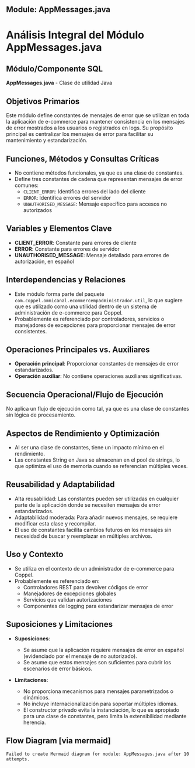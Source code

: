 ## Module: AppMessages.java

# Análisis Integral del Módulo AppMessages.java

## Módulo/Componente SQL
**AppMessages.java** - Clase de utilidad Java

## Objetivos Primarios
Este módulo define constantes de mensajes de error que se utilizan en toda la aplicación de e-commerce para mantener consistencia en los mensajes de error mostrados a los usuarios o registrados en logs. Su propósito principal es centralizar los mensajes de error para facilitar su mantenimiento y estandarización.

## Funciones, Métodos y Consultas Críticas
- No contiene métodos funcionales, ya que es una clase de constantes.
- Define tres constantes de cadena que representan mensajes de error comunes:
  - `CLIENT_ERROR`: Identifica errores del lado del cliente
  - `ERROR`: Identifica errores del servidor
  - `UNAUTHORISED_MESSAGE`: Mensaje específico para accesos no autorizados

## Variables y Elementos Clave
- **CLIENT_ERROR**: Constante para errores de cliente
- **ERROR**: Constante para errores de servidor
- **UNAUTHORISED_MESSAGE**: Mensaje detallado para errores de autorización, en español

## Interdependencias y Relaciones
- Este módulo forma parte del paquete `com.coppel.omnicanal.ecommercempadministrador.util`, lo que sugiere que es utilizado como una utilidad dentro de un sistema de administración de e-commerce para Coppel.
- Probablemente es referenciado por controladores, servicios o manejadores de excepciones para proporcionar mensajes de error consistentes.

## Operaciones Principales vs. Auxiliares
- **Operación principal**: Proporcionar constantes de mensajes de error estandarizados.
- **Operación auxiliar**: No contiene operaciones auxiliares significativas.

## Secuencia Operacional/Flujo de Ejecución
No aplica un flujo de ejecución como tal, ya que es una clase de constantes sin lógica de procesamiento.

## Aspectos de Rendimiento y Optimización
- Al ser una clase de constantes, tiene un impacto mínimo en el rendimiento.
- Las constantes String en Java se almacenan en el pool de strings, lo que optimiza el uso de memoria cuando se referencian múltiples veces.

## Reusabilidad y Adaptabilidad
- Alta reusabilidad: Las constantes pueden ser utilizadas en cualquier parte de la aplicación donde se necesiten mensajes de error estandarizados.
- Adaptabilidad moderada: Para añadir nuevos mensajes, se requiere modificar esta clase y recompilar.
- El uso de constantes facilita cambios futuros en los mensajes sin necesidad de buscar y reemplazar en múltiples archivos.

## Uso y Contexto
- Se utiliza en el contexto de un administrador de e-commerce para Coppel.
- Probablemente es referenciado en:
  - Controladores REST para devolver códigos de error
  - Manejadores de excepciones globales
  - Servicios que validan autorizaciones
  - Componentes de logging para estandarizar mensajes de error

## Suposiciones y Limitaciones
- **Suposiciones**:
  - Se asume que la aplicación requiere mensajes de error en español (evidenciado por el mensaje de no autorizado).
  - Se asume que estos mensajes son suficientes para cubrir los escenarios de error básicos.
  
- **Limitaciones**:
  - No proporciona mecanismos para mensajes parametrizados o dinámicos.
  - No incluye internacionalización para soportar múltiples idiomas.
  - El constructor privado evita la instanciación, lo que es apropiado para una clase de constantes, pero limita la extensibilidad mediante herencia.
## Flow Diagram [via mermaid]
```mermaid
Failed to create Mermaid diagram for module: AppMessages.java after 10 attempts.
```
